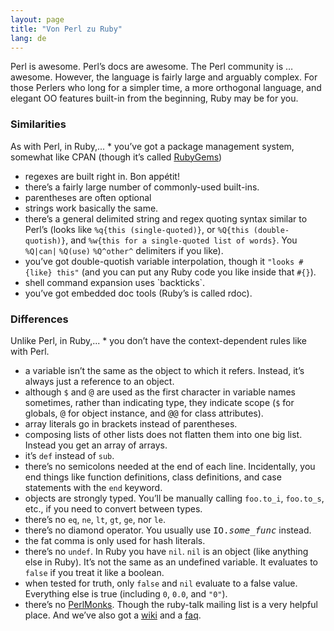```yaml
---
layout: page
title: "Von Perl zu Ruby"
lang: de
---
```


Perl is awesome. Perl’s docs are awesome. The Perl community is …
awesome. However, the language is fairly large and arguably complex. For
those Perlers who long for a simpler time, a more orthogonal language,
and elegant OO features built-in from the beginning, Ruby may be for
you.

### Similarities

 As with Perl, in Ruby,... * you’ve got a package management system, somewhat like CPAN (though
  it’s called [RubyGems][1])
* regexes are built right in. Bon appétit!
* there’s a fairly large number of commonly-used built-ins.
* parentheses are often optional
* strings work basically the same.
* there’s a general delimited string and regex quoting syntax similar to
  Perl’s (looks like `%q{this (single-quoted)}`, or `%Q{this
  (double-quotish)}`, and `%w{this for a single-quoted list of words}`.
  You `%Q|can|` `%Q(use)` `%Q^other^` delimiters if you like).
* you’ve got double-quotish variable interpolation, though it `"looks
  #{like} this"` (and you can put any Ruby code you like inside that
  `#{}`).
* shell command expansion uses \`backticks\`.
* you’ve got embedded doc tools (Ruby’s is called rdoc).

### Differences

 Unlike Perl, in Ruby,... * you don’t have the context-dependent rules like with Perl.
* a variable isn’t the same as the object to which it refers. Instead,
  it’s always just a reference to an object.
* although `$` and <tt>@</tt> are used as the first character in
  variable names sometimes, rather than indicating type, they indicate
  scope (`$` for globals, <tt>@</tt> for object instance, and
  <tt>@@</tt> for class attributes).
* array literals go in brackets instead of parentheses.
* composing lists of other lists does not flatten them into one big
  list. Instead you get an array of arrays.
* it’s `def` instead of `sub`.
* there’s no semicolons needed at the end of each line. Incidentally,
  you end things like function definitions, class definitions, and case
  statements with the `end` keyword.
* objects are strongly typed. You’ll be manually calling `foo.to_i`,
  `foo.to_s`, etc., if you need to convert between types.
* there’s no `eq`, `ne`, `lt`, `gt`, `ge`, nor `le`.
* there’s no diamond operator. You usually use <tt>IO.*some\_func*</tt>
  instead.
* the fat comma is only used for hash literals.
* there’s no `undef`. In Ruby you have `nil`. `nil` is an object (like
  anything else in Ruby). It’s not the same as an undefined variable. It
  evaluates to `false` if you treat it like a boolean.
* when tested for truth, only `false` and `nil` evaluate to a false
  value. Everything else is true (including `0`, `0.0`, and `"0"`).
* there’s no [PerlMonks][2]. Though the ruby-talk mailing list is a very
  helpful place. And we’ve also got a [wiki][3] and a [faq][4].



[1]: http://docs.rubygems.org/ 
[2]: http://www.perlmonks.org/ 
[3]: http://wiki.rubygarden.org/Ruby 
[4]: http://www.rubygarden.org/faq/dispatch.cgi?controller=main&amp;action=index 
